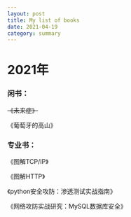 ```yaml
---
layout: post
title: My list of books
date: 2021-04-19
category: summary
---
```


# 2021年

### 闲书：

~~《未来症》~~

《葡萄牙的高山》

### 专业书：

《图解TCP/IP》

《图解HTTP》

《python安全攻防：渗透测试实战指南》

《网络攻防实战研究：MySQL数据库安全》